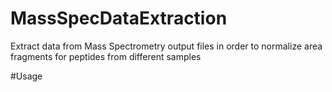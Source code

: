# MassSpecDataExtraction
Extract data from Mass Spectrometry output files in order to normalize area fragments for peptides from different samples

#Usage


